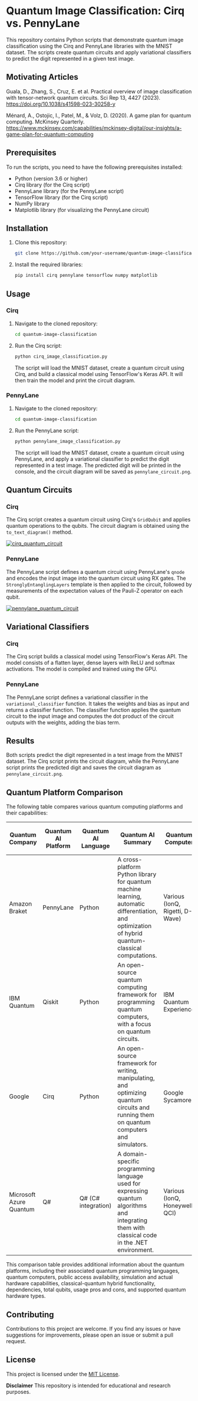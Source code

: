 # Quantum Image Classification: Cirq vs. PennyLane

This repository contains Python scripts that demonstrate quantum image classification using the Cirq and PennyLane libraries with the MNIST dataset. The scripts create quantum circuits and apply variational classifiers to predict the digit represented in a given test image.

## Motivating Articles
Guala, D., Zhang, S., Cruz, E. et al. Practical overview of image classification with tensor-network quantum circuits. Sci Rep 13, 4427 (2023). 
https://doi.org/10.1038/s41598-023-30258-y

Ménard, A., Ostojic, I., Patel, M., & Volz, D. (2020). A game plan for quantum computing. McKinsey Quarterly.
https://www.mckinsey.com/capabilities/mckinsey-digital/our-insights/a-game-plan-for-quantum-computing

## Prerequisites
To run the scripts, you need to have the following prerequisites installed:
- Python (version 3.6 or higher)
- Cirq library (for the Cirq script)
- PennyLane library (for the PennyLane script)
- TensorFlow library (for the Cirq script)
- NumPy library
- Matplotlib library (for visualizing the PennyLane circuit)

## Installation
1. Clone this repository:
   ```bash
   git clone https://github.com/your-username/quantum-image-classification.git
   ```

2. Install the required libraries:
   ```bash
   pip install cirq pennylane tensorflow numpy matplotlib
   ```

## Usage

### Cirq
1. Navigate to the cloned repository:
   ```bash
   cd quantum-image-classification
   ```

2. Run the Cirq script:
   ```bash
   python cirq_image_classification.py
   ```

   The script will load the MNIST dataset, create a quantum circuit using Cirq, and build a classical model using TensorFlow's Keras API. It will then train the model and print the circuit diagram.

### PennyLane
1. Navigate to the cloned repository:
   ```bash
   cd quantum-image-classification
   ```

2. Run the PennyLane script:
   ```bash
   python pennylane_image_classification.py
   ```

   The script will load the MNIST dataset, create a quantum circuit using PennyLane, and apply a variational classifier to predict the digit represented in a test image. The predicted digit will be printed in the console, and the circuit diagram will be saved as `pennylane_circuit.png`.

## Quantum Circuits

### Cirq
The Cirq script creates a quantum circuit using Cirq's `GridQubit` and applies quantum operations to the qubits. The circuit diagram is obtained using the `to_text_diagram()` method.

[![cirq_quantum_circuit](https://github.com/ericyoc/quantum-circuits/blob/main/qnn_circuits/simple_cirq_quantum_circuit.jpg?raw=true)](https://github.com/ericyoc/quantum-circuits/blob/main/qnn_circuits/simple_cirq_quantum_circuit.jpg)

### PennyLane
The PennyLane script defines a quantum circuit using PennyLane's `qnode` and encodes the input image into the quantum circuit using RX gates. The `StronglyEntanglingLayers` template is then applied to the circuit, followed by measurements of the expectation values of the Pauli-Z operator on each qubit.

[![pennylane_quantum_circuit](https://github.com/ericyoc/quantum-circuits/blob/main/qnn_circuits/simgple_pennylane_quantum_circuit.jpg?raw=true)](https://github.com/ericyoc/quantum-circuits/blob/main/qnn_circuits/simgple_pennylane_quantum_circuit.jpg)

## Variational Classifiers

### Cirq
The Cirq script builds a classical model using TensorFlow's Keras API. The model consists of a flatten layer, dense layers with ReLU and softmax activations. The model is compiled and trained using the GPU.

### PennyLane
The PennyLane script defines a variational classifier in the `variational_classifier` function. It takes the weights and bias as input and returns a classifier function. The classifier function applies the quantum circuit to the input image and computes the dot product of the circuit outputs with the weights, adding the bias term.

## Results
Both scripts predict the digit represented in a test image from the MNIST dataset. The Cirq script prints the circuit diagram, while the PennyLane script prints the predicted digit and saves the circuit diagram as `pennylane_circuit.png`.

## Quantum Platform Comparison
The following table compares various quantum computing platforms and their capabilities:

| Quantum Company | Quantum AI Platform | Quantum AI Language | Quantum AI Summary | Quantum Computer | Public Access | Simulated or Actual | Classical-Quantum Hybrid Functionality | Dependencies | Total Qbits | Usage Pros | Usage Cons | Quantum Hardware Types |
|-----------------|---------------------|---------------------|--------------------|-----------------------|---------------|---------------------|----------------------------------------|--------------|-------------|------------|------------|------------------------|
| Amazon Braket | PennyLane | Python | A cross-platform Python library for quantum machine learning, automatic differentiation, and optimization of hybrid quantum-classical computations. | Various (IonQ, Rigetti, D-Wave) | Yes | Both | Yes | Python 3.7+, PennyLane 0.28.0+, NumPy 1.20.0+ | [11, 5000+] | Integration with AWS, access to multiple quantum hardware providers, seamless integration with classical machine learning frameworks | Requires an AWS account and credits, limited to supported quantum hardware providers | Superconducting qubits, Trapped ions, Quantum annealers |
| IBM Quantum | Qiskit | Python | An open-source quantum computing framework for programming quantum computers, with a focus on quantum circuits. | IBM Quantum Experience | Yes | Both | Yes | Python 3.7+, Qiskit 0.37.0+ | 127 | Large community, extensive documentation, access to real quantum hardware, integration with classical Python libraries | Limited quantum hardware availability, requires knowledge of quantum circuits and algorithms | Superconducting qubits |
| Google | Cirq | Python | An open-source framework for writing, manipulating, and optimizing quantum circuits and running them on quantum computers and simulators. | Google Sycamore | No | Both | Yes | Python 3.7+, Cirq 1.1.0+ | 53 | Intuitive and user-friendly API, extensive documentation and tutorials, supports both simulation and execution on real quantum hardware | Limited access to Google's quantum hardware, primarily focused on gate-based quantum computing | Superconducting qubits |
| Microsoft Azure Quantum | Q# | Q# (C# integration) | A domain-specific programming language used for expressing quantum algorithms and integrating them with classical code in the .NET environment. | Various (IonQ, Honeywell, QCI) | Yes | Both | Yes | N/A | [11, 32] | Seamless integration with the .NET ecosystem, access to multiple quantum hardware providers through Azure, extensive documentation and tutorials | Requires familiarity with the .NET framework and C#, limited community compared to Python-based frameworks | Superconducting qubits, Trapped ions |

This comparison table provides additional information about the quantum platforms, including their associated quantum programming languages, quantum computers, public access availability, simulation and actual hardware capabilities, classical-quantum hybrid functionality, dependencies, total qubits, usage pros and cons, and supported quantum hardware types.

## Contributing
Contributions to this project are welcome. If you find any issues or have suggestions for improvements, please open an issue or submit a pull request.

## License
This project is licensed under the [MIT License](LICENSE).

**Disclaimer**
This repository is intended for educational and research purposes.

